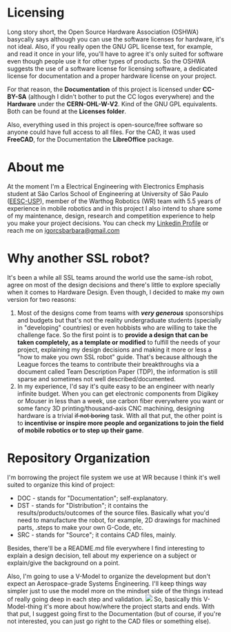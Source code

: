 # Licensing
Long story short, the Open Source Hardware Association (OSHWA) basycally says although you can use the software licenses for hardware, it's not ideal. Also, if you really open the GNU GPL license text, for example, and read it once in your life, you'll have to agree it's only suited for software even though people use it for other types of products. So the OSHWA suggests the use of a software license for licensing software, a dedicated license for documentation and a proper hardware license on your project.

For that reason, the **Documentation** of this project is licensed under **CC-BY-SA** (although I didn't bother to put the CC logos everywhere) and the **Hardware** under the **CERN-OHL-W-V2**. Kind of the GNU GPL equivalents. Both can be found at the **Licenses folder**.

Also, everything used in this project is open-source/free software so anyone could have full access to all files. For the CAD, it was used **FreeCAD**, for the Documentation the **LibreOffice** package.

# About me
At the moment I'm a Electrical Engineering with Electronics Emphasis student at São Carlos School of Engineering at University of São Paulo ([EESC-USP](https://eesc.usp.br/en/)), member of the Warthog Robotics (WR) team with 5.5 years of experience in mobile robotics and in this project I also intend to share some of my maintenance, design, research and competition experience to help you make your project decisions. You can check my [Linkedin Profile](https://www.linkedin.com/in/igorsantabarbara/) or reach me on igorcsbarbara@gmail.com 

# Why another SSL robot?
It's been a while all SSL teams around the world use the same-ish robot, agree on most of the design decisions and there's little to explore specially when it comes to Hardware Design. Even though, I decided to make my own version for two reasons:
1. Most of the designs come from teams with ***very generous*** sponsorships and budgets but that's not the reality undergraduate students (specially in "developing" countries) or even hobbists who are willing to take the challenge face. So the first point is to **provide a design that can be taken completely, as a template or modified** to fulfill the needs of your project, explaining my design decisions and making it more or less a "how to make you own SSL robot" guide. That's because although the League forces the teams to contribute their breakthroughs via a document called Team Description Paper (TDP), the information is still sparse and sometimes not well described/documented.
2. In my experience, I'd say it's quite easy to be an engineer with nearly infinite budget. When you can get electronic components from Digikey or Mouser in less than a week, use carbon fiber everywhere you want or some fancy 3D printing/thousand-axis CNC machining, designing hardware is a trivial ~~if not boring~~ task. With all that put, the other point is to **incentivise or inspire more people and organizations to join the field of mobile robotics or to step up their game**.

# Repository Organization
I'm borrowing the project file system we use at WR because I think it's well suited to organize this kind of project:
- DOC - stands for "Documentation"; self-explanatory.
- DST - stands for "Distribution"; it contains the results/products/outcomes of the source files. Basically what you'd need to manufacture the robot, for example, 2D drawings for machined parts, .steps to make your own G-Code, etc. 
- SRC - stands for "Source"; it contains CAD files, mainly.

Besides, there'll be a README.md file everywhere I find interesting to explain a design decision, tell about my experience on a subject or explain/give the background on a point.

Also, I'm going to use a V-Model to organize the development but don't expect an Aerospace-grade Systems Engineering. I'll keep things way simpler just to use the model more on the mindset side of the things instead of really going deep in each step and validation.
<img src="https://user-images.githubusercontent.com/38017504/129079031-009f0c9a-4be0-4add-80eb-8f2cd120da57.png">
So, basically this V-Model-thing it's more about how/where the project starts and ends. With that put, I suggest going first to the Documentation (but of course, if you're not interested, you can just go right to the CAD files or something else).
